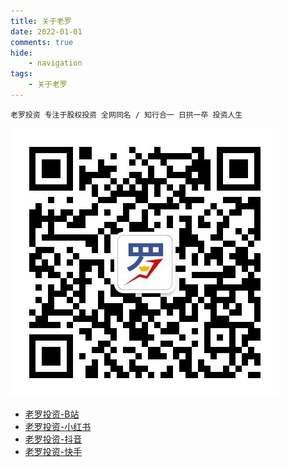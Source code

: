 ```yaml
---
title: 关于老罗
date: 2022-01-01
comments: true
hide:
    - navigation
tags:
    - 关于老罗
---
```


```
老罗投资 专注于股权投资 全网同名 / 知行合一 日拱一卒 投资人生
```

![扫码关注老罗投资微信公众号](../assets/images/wechat.jpeg)

+ [老罗投资-B站](https://space.bilibili.com/13200028)
+ [老罗投资-小红书](https://www.xiaohongshu.com/user/profile/5d45349f0000000011019124)
+ [老罗投资-抖音](https://www.douyin.com/user/MS4wLjABAAAAxz85Ktwm3fYOUklKLSeySC-ly9OSqgeCxd4S_7hWxwHAmrUqqK6o614A3ilZxojU)
+ [老罗投资-快手](https://www.kuaishou.com/profile/3xdxbtprmvggvcq)